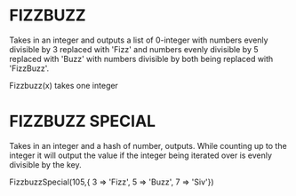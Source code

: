 FIZZBUZZ
========

Takes in an integer and outputs a list of 0-integer
with numbers evenly divisible by 3 replaced with 'Fizz'
and numbers evenly divisible by 5 replaced with 'Buzz'
with numbers divisible by both being replaced with 'FizzBuzz'.


Fizzbuzz(x) takes one integer


FIZZBUZZ SPECIAL
================

Takes in an integer and a hash of number, outputs.  While
counting up to the integer it will output the value if the integer being iterated over is evenly divisible by the key.

FizzbuzzSpecial(105,{ 3 => 'Fizz', 5 => 'Buzz', 7 => 'Siv'})
